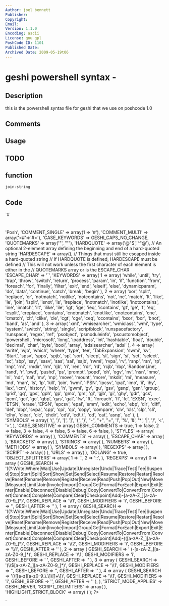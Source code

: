 ```yaml
---
Author: joel bennett
Publisher: 
Copyright: 
Email: 
Version: 1.1.0
Encoding: ascii
License: gnu gpl
PoshCode ID: 1101
Published Date: 
Archived Date: 2009-05-19t06
---
```


# geshi powershell syntax - 

## Description

this is the powershell syntax file for geshi that we use on poshcode 1.0

## Comments



## Usage



## TODO



## function

`join-string`

## Code

`#
 #
 <?php
 /*************************************************************************************
  * posh.php
  * ---------------------------------
  * Author: Joel Bennett (Jaykul@HuddledMasses.org)
  * Copyright: (c) 2007 Joel Bennett (http://HuddledMasses.org/)
  * Release Version: 1.1.0
  * Date Started:  2007-06-08
  * Last Modified: 2008-12-27
  *
  * PowerShell language file for GeSHi.
  *
  * The lists of Nouns, Verbs, and Parameters are based on my personal install 
  * with PowerShell Community Extensions installed.  The really bad news is the 
  * fact that aliases are left out almost completely, along with anything from 
  * .Net or COM objects ...
  *
 
 function Join-String { 
   param    ( [string]$separator="', '", [string]$append, [string]$prepend, [string]$prefix="'", [string]$postfix="'")
   begin    { [string[]]$items = @($prepend.split($separator)) }
   process  { $items += $_ }
   end      { $ofs = $separator; $items += @($append.split($separator)); return "$prefix$($items -ne '')$postfix" }
 }
  
  * CHANGES
  * -------
  * 2007-06-08 (0.1.0)
  *  -  First Release
  * 2007-06-09 (1.0.0)
  *  -  Changed to use regular expressions for:
  *     verbs, nouns, and -parameters (was already using them for $variables)
  * 2007-06-10 (1.0.1)
  *  -  Ditched the specific list of parameters in favor of just assuming that
  *     anything that starts with a "-" is a parameter.  Otherwise it won't 
  *     highlight anything that you shorten.
  *  -  Improved the lists by *adding* the "deffinitive" list of verbs from the 
  *     MS CLI spec to my personal verb list.  I didn't remove anything because
  *     ultimately I don't care if it's an official verb if it's a command on my
  *     computer. You should still consider adding your personal verbs too!
  *  -  I improved the 4th Keyword list by exporting my personal list of aliases
  *     and functions ... (and showing the command, so you can generate your own)
  *     and removing the variables entirely (they're already highlighted anyway).
  * 2008-12-27 (1.1.0)
  *  -  Updated for CTP3 with powershell scripts
  *
  * TODO (last updated 2007-06-09)
  * -------------------------
  *  -  I would like to create a script which can dump this whole file out based 
  *     on an individual user's personal particular set of snapins, cmdlets and 
  *     functions.  After all, for YOUR personal site, the cmdlets and functions 
  *     which you have available are the only ones that actually matter :D
  *     HOWEVER: I don't think it's that important, because  
  *
  *************************************************************************************
  *
  *     This file is part of GeSHi.
  *
  *   GeSHi is free software; you can redistribute it and/or modify
  *   it under the terms of the GNU General Public License as published by
  *   the Free Software Foundation; either version 2 of the License, or
  *   (at your option) any later version.
  *
  *   GeSHi is distributed in the hope that it will be useful,
  *   but WITHOUT ANY WARRANTY; without even the implied warranty of
  *   MERCHANTABILITY or FITNESS FOR A PARTICULAR PURPOSE.  See the
  *   GNU General Public License for more details.
  *
  *   You should have received a copy of the GNU General Public License
  *   along with GeSHi; if not, write to the Free Software
  *   Foundation, Inc., 59 Temple Place, Suite 330, Boston, MA  02111-1307  USA
  *
  ************************************************************************************/
 
 $language_data = array (
   'LANG_NAME' => 'Posh',
   'COMMENT_SINGLE' => array(1 => '#'),
   'COMMENT_MULTI' => array('<#'=>'#>'),
   'CASE_KEYWORDS' => GESHI_CAPS_NO_CHANGE,
   'QUOTEMARKS' => array('"', "'"),
   'HARDQUOTE' => array('@"$','^"@'),          // An optional 2-element array defining the beginning and end of a hard-quoted string
   'HARDESCAPE' => array(),  // Things that must still be escaped inside a hard-quoted string
                 // If HARDQUOTE is defined, HARDESCAPE must be defined
                 // This will not work unless the first character of each element is either in the
                 // QUOTEMARKS array or is the ESCAPE_CHAR
   'ESCAPE_CHAR' => '`',
   'KEYWORDS' => array(
       1 => array( 
 'while', 'until', 'try', 'trap', 'throw', 'switch', 'return', 'process', 'param', 'in', 'if', 'function', 'from', 'foreach', 'for', 'finally', 'filter', 'exit', 'end', 'elseif', 'else', 'dynamicparam', 'do', 'data', 'continue', 'catch', 'break', 'begin'
       ),
       2 => array(
 'xor', 'split', 'replace', 'or', 'notmatch', 'notlike', 'notcontains', 'not', 'ne', 'match', 'lt', 'like', 'le', 'join', 'isplit', 'isnot', 'is', 'ireplace', 'inotmatch', 'inotlike', 'inotcontains', 'ine', 'imatch', 'ilt', 'ilike', 'ile', 'igt', 'ige', 'ieq', 'icontains', 'gt', 'ge', 'f', 'eq', 'csplit', 'creplace', 'contains', 'cnotmatch', 'cnotlike', 'cnotcontains', 'cne', 'cmatch', 'clt', 'clike', 'cle', 'cgt', 'cge', 'ceq', 'ccontains', 'bxor', 'bor', 'bnot', 'band', 'as', 'and'
       ),
       3 => array(
 'xml', 'wmisearcher', 'wmiclass', 'wmi', 'type', 'system', 'switch', 'string', 'single', 'scriptblock', 'runspacefactory', 'runspace', 'regex', 'ref', 'psobject', 'psmoduleinfo', 'pscustomobject', 'powershell', 'microsoft', 'long', 'ipaddress', 'int', 'hashtable', 'float', 'double', 'decimal', 'char', 'byte', 'bool', 'array', 'adsisearcher', 'adsi'
 		),
       4 => array(
 'write', 'wjb', 'which', 'where', 'type', 'tee', 'TabExpansion', 'swmi', 'sv', 'Start', 'spsv', 'spps', 'spjb', 'sp', 'sort', 'sleep', 'sl', 'sign', 'si', 'set', 'select', 'sc', 'sbp', 'say', 'sasv', 'sas', 'sal', 'sajb', 'rwmi', 'rvpa', 'rv', 'rsnp', 'rsn', 'rp', 'rnp', 'rni', 'rmdir', 'rm', 'rjb', 'ri', 'ren', 'rdr', 'rd', 'rcjb', 'rbp', 'RandomLine', 'rand', 'r', 'pwd', 'pushd', 'ps', 'prompt', 'popd', 'oh', 'ogv', 'nv', 'nsn', 'nmo', 'ni', 'ndr', 'nal', 'mv', 'mp', 'move', 'mount', 'more', 'mkdir', 'mi', 'measure', 'md', 'man', 'ls', 'lp', 'kill', 'join', 'iwmi', 'IPSN', 'ipcsv', 'ipal', 'imo', 'ii', 'ihy', 'iex', 'icm', 'history', 'help', 'h', 'gwmi', 'gv', 'gu', 'gsv', 'gsnp', 'gsn', 'group', 'grid', 'gq', 'gps', 'gph', 'gp', 'gmo', 'gm', 'gl', 'gjb', 'gi', 'ghy', 'gdr', 'gcs', 'gcm', 'gci', 'gc', 'gbp', 'gas', 'gal', 'fw', 'ft', 'foreach', 'fl', 'fc', 'EXSN', 'exec', 'ETSN', 'erase', 'EPSN', 'epcsv', 'epal', 'emm', 'edit', 'echo', 'ebp', 'dir', 'diff', 'del', 'dbp', 'cvpa', 'cpp', 'cpi', 'cp', 'copy', 'compare', 'clv', 'cls', 'clp', 'cli', 'clhy', 'clear', 'clc', 'chdir', 'cd\\', 'cd\.\.', 'cd', 'cat', 'asnp', 'ac'
       ),
    ),
    'SYMBOLS' => array(
     '(', ')', '[', ']', '{', '}', "-", "+", "=", '!', '%', '&', '*', '|', '/', '<', '>',
    ),
    'CASE_SENSITIVE' => array(
       GESHI_COMMENTS => true,
       1 => false,
       2 => false,
       3 => false,
       4 => false,
       5 => false,
       6 => false,
    ),
    'STYLES' => array(
       'KEYWORDS' => array(
       ),
       'COMMENTS' => array(
       ),
       'ESCAPE_CHAR' => array(
       ),
       'BRACKETS' => array(
       ),
       'STRINGS' => array(
       ),
       'NUMBERS' => array(
       ),
       'METHODS' => array(
       ),
       'SYMBOLS' => array(
       ),
       'REGEXPS' => array(
       ),
       'SCRIPT' => array(
       )
    ),
    'URLS' => array(
    ),
    'OOLANG' => true,
    'OBJECT_SPLITTERS' => array(
       1 => '.',
       2 => '::',
    ),
    'REGEXPS' => array(
       0 => array (
          GESHI_SEARCH => '((?:Write|Where|Wait|Use|Update|Unregister|Undo|Trace|Test|Tee|Suspend|Stop|Start|Split|Sort|Show|Set|Send|Select|Resume|Restore|Restart|Resolve|Reset|Rename|Remove|Register|Receive|Read|Push|Pop|Out|New|Move|Measure|Limit|Join|Invoke|Import|Group|Get|Format|ForEach|Export|Exit|Enter|Enable|Disconnect|Disable|Debug|Copy|ConvertTo|ConvertFrom|Convert|Connect|Complete|Compare|Clear|Checkpoint|Add)-[a-zA-Z_][a-zA-Z0-9_]*)',
          GESHI_REPLACE => '\\1',
          GESHI_MODIFIERS => 'i',
          GESHI_BEFORE => '',
          GESHI_AFTER => ''
       ),
       1 => array (
          GESHI_SEARCH => '((?:Write|Where|Wait|Use|Update|Unregister|Undo|Trace|Test|Tee|Suspend|Stop|Start|Split|Sort|Show|Set|Send|Select|Resume|Restore|Restart|Resolve|Reset|Rename|Remove|Register|Receive|Read|Push|Pop|Out|New|Move|Measure|Limit|Join|Invoke|Import|Group|Get|Format|ForEach|Export|Exit|Enter|Enable|Disconnect|Disable|Debug|Copy|ConvertTo|ConvertFrom|Convert|Connect|Complete|Compare|Clear|Checkpoint|Add)-)([a-zA-Z_][a-zA-Z0-9_]*)',
          GESHI_REPLACE => '\\2',
          GESHI_MODIFIERS => 'i',
          GESHI_BEFORE => '\\1',
          GESHI_AFTER => ''
       ),      
       2 => array (
          GESHI_SEARCH => ' (-[a-zA-Z_][a-zA-Z0-9_]*)',
          GESHI_REPLACE => '\\1',
          GESHI_MODIFIERS => 'i',
          GESHI_BEFORE => ' ',
          GESHI_AFTER => ''
       ),
       3 => array (
          GESHI_SEARCH => '(\\$[a-zA-Z_][a-zA-Z0-9_]*)',
          GESHI_REPLACE => '\\1',
          GESHI_MODIFIERS => '',
          GESHI_BEFORE => '',
          GESHI_AFTER => ''
       ),
       4 => array (
          GESHI_SEARCH => '(\[[a-z][a-z0-9_\.\]\[]+\])',
          GESHI_REPLACE => '\\1',
          GESHI_MODIFIERS => 'i',
          GESHI_BEFORE => '',
          GESHI_AFTER => ''
       ),
    ),
    'STRICT_MODE_APPLIES' => GESHI_NEVER,
    'SCRIPT_DELIMITERS' => array(
    ),
    'HIGHLIGHT_STRICT_BLOCK' => array(
    )
 );
 
 ?>
`

